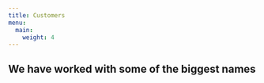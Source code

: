 ```yaml
---
title: Customers
menu:
  main:
    weight: 4
---
```

## We have worked with some of the biggest names
